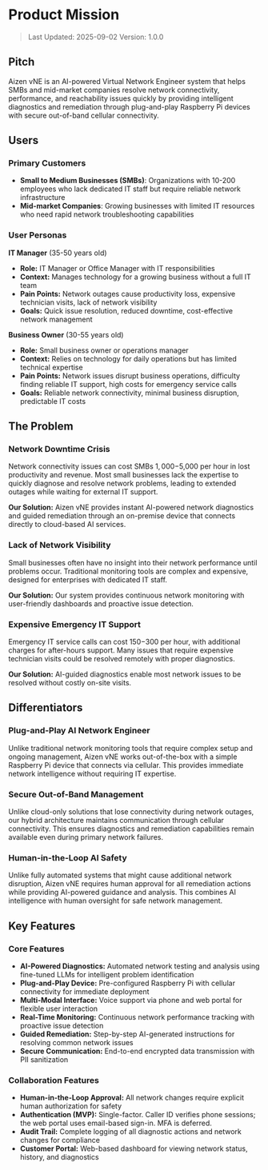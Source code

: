 # Product Mission

> Last Updated: 2025-09-02
> Version: 1.0.0

## Pitch

Aizen vNE is an AI-powered Virtual Network Engineer system that helps SMBs and mid-market companies resolve network connectivity, performance, and reachability issues quickly by providing intelligent diagnostics and remediation through plug-and-play Raspberry Pi devices with secure out-of-band cellular connectivity.

## Users

### Primary Customers

- **Small to Medium Businesses (SMBs)**: Organizations with 10-200 employees who lack dedicated IT staff but require reliable network infrastructure
- **Mid-market Companies**: Growing businesses with limited IT resources who need rapid network troubleshooting capabilities

### User Personas

**IT Manager** (35-50 years old)

- **Role:** IT Manager or Office Manager with IT responsibilities
- **Context:** Manages technology for a growing business without a full IT team
- **Pain Points:** Network outages cause productivity loss, expensive technician visits, lack of network visibility
- **Goals:** Quick issue resolution, reduced downtime, cost-effective network management

**Business Owner** (30-55 years old)

- **Role:** Small business owner or operations manager
- **Context:** Relies on technology for daily operations but has limited technical expertise
- **Pain Points:** Network issues disrupt business operations, difficulty finding reliable IT support, high costs for emergency service calls
- **Goals:** Reliable network connectivity, minimal business disruption, predictable IT costs

## The Problem

### Network Downtime Crisis

Network connectivity issues can cost SMBs $1,000-$5,000 per hour in lost productivity and revenue. Most small businesses lack the expertise to quickly diagnose and resolve network problems, leading to extended outages while waiting for external IT support.

**Our Solution:** Aizen vNE provides instant AI-powered network diagnostics and guided remediation through an on-premise device that connects directly to cloud-based AI services.

### Lack of Network Visibility

Small businesses often have no insight into their network performance until problems occur. Traditional monitoring tools are complex and expensive, designed for enterprises with dedicated IT staff.

**Our Solution:** Our system provides continuous network monitoring with user-friendly dashboards and proactive issue detection.

### Expensive Emergency IT Support

Emergency IT service calls can cost $150-$300 per hour, with additional charges for after-hours support. Many issues that require expensive technician visits could be resolved remotely with proper diagnostics.

**Our Solution:** AI-guided diagnostics enable most network issues to be resolved without costly on-site visits.

## Differentiators

### Plug-and-Play AI Network Engineer

Unlike traditional network monitoring tools that require complex setup and ongoing management, Aizen vNE works out-of-the-box with a simple Raspberry Pi device that connects via cellular. This provides immediate network intelligence without requiring IT expertise.

### Secure Out-of-Band Management

Unlike cloud-only solutions that lose connectivity during network outages, our hybrid architecture maintains communication through cellular connectivity. This ensures diagnostics and remediation capabilities remain available even during primary network failures.

### Human-in-the-Loop AI Safety

Unlike fully automated systems that might cause additional network disruption, Aizen vNE requires human approval for all remediation actions while providing AI-powered guidance and analysis. This combines AI intelligence with human oversight for safe network management.

## Key Features

### Core Features

- **AI-Powered Diagnostics:** Automated network testing and analysis using fine-tuned LLMs for intelligent problem identification
- **Plug-and-Play Device:** Pre-configured Raspberry Pi with cellular connectivity for immediate deployment
- **Multi-Modal Interface:** Voice support via phone and web portal for flexible user interaction
- **Real-Time Monitoring:** Continuous network performance tracking with proactive issue detection
- **Guided Remediation:** Step-by-step AI-generated instructions for resolving common network issues
- **Secure Communication:** End-to-end encrypted data transmission with PII sanitization

### Collaboration Features

- **Human-in-the-Loop Approval:** All network changes require explicit human authorization for safety
- **Authentication (MVP):** Single-factor. Caller ID verifies phone sessions; the web portal uses email-based sign-in. MFA is deferred.
- **Audit Trail:** Complete logging of all diagnostic actions and network changes for compliance
- **Customer Portal:** Web-based dashboard for viewing network status, history, and diagnostics
